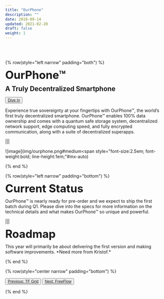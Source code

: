 ```yaml
---
title: "OurPhone"
description: ""
date: 2018-09-14
updated: 2021-02-20
draft: false
weight: 1
---
```


<div class="container mx-auto">

<br>
<br>

<!-- section 1 intro -->

{% row(style="left narrow" padding="both") %}

<span style="font-size:2.5em; font-weight:bold; line-height:1em;"> OurPhone™</span>

<span style="font-size:1.5em; font-weight:bold; line-height:1.2em;"> A Truly Decentralized Smartphone</span>

<button style="font-size:0.9em">[Dive In](https://ourphone.ourworld.tf/)</button>

<p>
Experience true sovereignty at your fingertips with OurPhone™, the world’s first truly decentralized smartphone. OurPhone™ enables 100% data ownership and comes with a quantum safe storage system, decentralized network support, edge computing speed, and fully encrypted communication, along with a suite of decentralized superapps.
</p>

|||

![image](img/ourphone.png#medium<span style="font-size:2.5em; font-weight:bold; line-height:1em;"#mx-auto)

{% end %}

<!-- section 2 status -->

{% row(style="left narrow" padding="bottom") %}

<span style="font-size:2.5em; font-weight:bold; line-height:1em;"> Current Status</span>

<p>
OurPhone™ is nearly ready for pre-order and we expect to ship the first batch during Q1. Please dive into the specs for more information on the technical details and what makes OurPhone™ so unique and powerful.
</p>

|||

<span style="font-size:2.5em; font-weight:bold; line-height:1em;"> Roadmap</span>

<p>
This year will primarily be about delivering the first version and making software improvements. *Need more from Kristof.*
</p>

{% end %}

{% row(style="center narrow" padding="bottom") %}

<button style="font-size:0.9em">[Previous: TF Grid](/projects/tfgrid)</button>
<button style="font-size:0.9em">[Next: FreeFlow](/projects/freeflow)</button>

{% end %}

<div>

